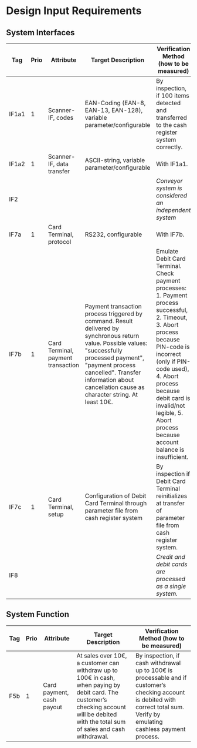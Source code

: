 # Design Input Requirements

## System Interfaces

| Tag | Prio | Attribute | Target Description | Verification Method (how to be measured) |
| --- | ---- | --------- | ------------------ | ---------------------------------------- |
| IF1a1 | 1 | Scanner-IF, codes | EAN-Coding (EAN-8, EAN-13, EAN-128), variable parameter/configurable | By inspection, if 100 items detected and transferred to the cash register system correctly. |
| IF1a2 | 1 | Scanner-IF, data transfer | ASCII-string, variable parameter/configurable | With IF1a1. |
| IF2 | | | | *Conveyor system is considered an independent system* |
| IF7a | 1 | Card Terminal, protocol | RS232, configurable | With IF7b. |
| IF7b | 1 | Card Terminal, payment transaction | Payment transaction process triggered by command. Result delivered by synchronous return value. Possible values: "successfully processed payment", "payment process cancelled". Transfer information about cancellation cause as character string. At least 10€. | Emulate Debit Card Terminal. Check payment processes: 1. Payment process successful, 2. Timeout, 3. Abort process because PIN-code is incorrect (only if PIN-code used), 4. Abort process because debit card is invalid/not legible, 5. Abort process because account balance is insufficient. |
| IF7c | 1 | Card Terminal, setup | Configuration of Debit Card Terminal through parameter file from cash register system | By inspection if Debit Card Terminal reinitializes at transfer of parameter file from cash register system. |
| IF8  | | | | *Credit and debit cards are processed as a single system.* |

## System Function

| Tag | Prio | Attribute | Target Description | Verification Method (how to be measured) |
| --- | ---- | --------- | ------------------ | ---------------------------------------- |
| F5b | 1 | Card payment, cash payout | At sales over 10€, a customer can withdraw up to 100€ in cash, when paying by debit card. The customer’s checking account will be debited with the total sum of sales and cash withdrawal. | By inspection, if cash withdrawal up to 100€ is processable and if customer’s checking account is debited with correct total sum. Verify by emulating cashless payment process. |
